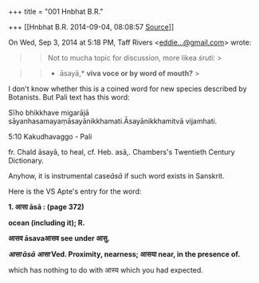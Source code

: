 +++
title = "001 Hnbhat B.R."

+++
[[Hnbhat B.R.	2014-09-04, 08:08:57 [Source](https://groups.google.com/g/samskrita/c/oq2Q2toZ1h4)]]



On Wed, Sep 3, 2014 at 5:18 PM, Taff Rivers \<[eddie...@gmail.com]()\> wrote:  

> 
> > 
> > 
> > 
> > 
> >  Not to mucha topic for discussion, more likea *śruti*: >
> 
> > 
> >   
> > 
> > 

> 
> > * āsayā,* **viva voce or by word of mouth?** >
>   
> > 

> 
> > 

I don't know whether this is a coined word for new species described by Botanists. But Pali text has this word:

  

Sīho bhikkhave migarājā sāyanhasamayaṃāsayānikkhamati.Āsayānikkhamitvā vijamhati.

5:10 Kakudhavaggo - Pali

  

fr. Chald āsayā, to heal, cf. Heb. asā,. Chambers's Twentieth Century Dictionary.

  

Anyhow, it is instrumental case*āsā* if such word exists in Sanskrit.

  

Here is the VS Apte's entry for the word:

**1. आसा āsā : (page 372)**

**ocean (including it); R.**

**आसव āsavaआसव see under आसु.**

***आसा āsā आसा* Ved. Proximity, nearness; आसया near, in the presence of.**

  

which has nothing to do with आस्य which you had expected.

  

  

  



  

  

